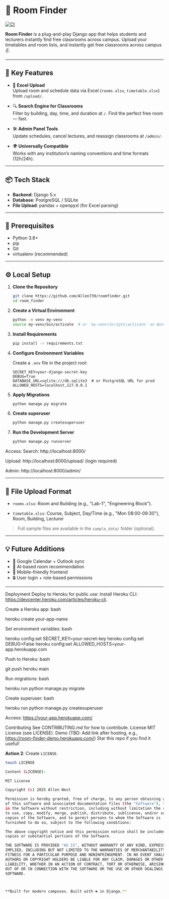 
# 🏫 Room Finder
[![CI](https://github.com/Allen739/roomfinder/actions/workflows/ci.yml/badge.svg)](https://github.com/Allen739/roomfinder/actions/workflows/ci.yml)

**Room Finder** is a plug-and-play Django app that helps students and lecturers instantly find free classrooms across campus. Upload your timetables and room lists, and instantly get free classrooms across campus✌️.

---

## 🚀 Key Features

- 🔼 **Excel Upload**  
  Upload room and schedule data via Excel (`rooms.xlsx`, `timetable.xlsx`) from `/upload/`.

- 🔍 **Search Engine for Classrooms**  
  Filter by building, day, time, and duration at `/`. Find the perfect free room — fast.

- 🛠️ **Admin Panel Tools**  
  Update schedules, cancel lectures, and reassign classrooms at `/admin/`.

- 🌍 **Universally Compatible**  
  Works with any institution’s naming conventions and time formats (12h/24h).

---

## 📦 Tech Stack

- **Backend**: Django 5.x
- **Database**: PostgreSQL / SQLite
- **File Upload**: pandas + openpyxl (for Excel parsing)

---

## 🧰 Prerequisites

- Python 3.8+
- pip
- Git
- virtualenv (recommended)

---

## ⚙️ Local Setup

1. **Clone the Repository**

   ```bash
   git clone https://github.com/Allen739/roomfinder.git
   cd room_finder
   ```

2. **Create a Virtual Environment**

   ```bash
   python -m venv my-venv
   source my-venv/bin/activate  # or `my-venv\Scripts\activate` on Windows
   ```

3. **Install Requirements**

   ```bash
   pip install -r requirements.txt
   ```

4. **Configure Environment Variables**

   Create a `.env` file in the project root:

   ```env
   SECRET_KEY=your-django-secret-key
   DEBUG=True
   DATABASE_URL=sqlite:///db.sqlite3  # or PostgreSQL URL for prod
   ALLOWED_HOSTS=localhost,127.0.0.1
   ```

5. **Apply Migrations**

   ```bash
   python manage.py migrate
   ```

6. **Create superuser**

   ```bash
   python manage.py createsuperuser
   ```

7. **Run the Development Server**

   ```bash
   python manage.py runserver
   ```

Access:
Search: http://localhost:8000/

Upload: http://localhost:8000/upload/ (login required)

Admin: http://localhost:8000/admin/



---

## 📁 File Upload Format

- `rooms.xlsx`: Room and Building  (e.g., "Lab-1", "Engineering Block").

- `timetable.xlsx`: Course, Subject, Day/Time (e.g., "Mon 08:00-09:30"), Room, Building, Lecturer

> Full sample files are available in the `sample_data/` folder (optional).

---

## 💡 Future Additions

- 🔗 Google Calendar + Outlook sync
- 🧠 AI-based room recommendation
- 📱 Mobile-friendly frontend
- 🔒 User login + role-based permissions

---

Deployment
Deploy to Heroku for public use:
Install Heroku CLI: https://devcenter.heroku.com/articles/heroku-cli.

Create a Heroku app:
bash

heroku create your-app-name

Set environment variables:
bash

heroku config:set SECRET_KEY=your-secret-key
heroku config:set DEBUG=False
heroku config:set ALLOWED_HOSTS=your-app.herokuapp.com

Push to Heroku:
bash

git push heroku main

Run migrations:
bash

heroku run python manage.py migrate

Create superuser:
bash

heroku run python manage.py createsuperuser

Access: https://your-app.herokuapp.com/

Contributing
See CONTRIBUTING.md for how to contribute.
License
MIT License (see LICENSE).
Demo
(TBD: Add link after hosting, e.g., https://room-finder-demo.herokuapp.com/)
Star this repo if you find it useful! 

**Action 2**: Create `LICENSE`.
```bash
touch LICENSE

Content (LICENSE):

MIT License

Copyright (c) 2025 Allen West

Permission is hereby granted, free of charge, to any person obtaining a copy
of this software and associated documentation files (the "Software"), to deal
in the Software without restriction, including without limitation the rights
to use, copy, modify, merge, publish, distribute, sublicense, and/or sell
copies of the Software, and to permit persons to whom the Software is
furnished to do so, subject to the following conditions:

The above copyright notice and this permission notice shall be included in all
copies or substantial portions of the Software.

THE SOFTWARE IS PROVIDED "AS IS", WITHOUT WARRANTY OF ANY KIND, EXPRESS OR
IMPLIED, INCLUDING BUT NOT LIMITED TO THE WARRANTIES OF MERCHANTABILITY,
FITNESS FOR A PARTICULAR PURPOSE AND NONINFRINGEMENT. IN NO EVENT SHALL THE
AUTHORS OR COPYRIGHT HOLDERS BE LIABLE FOR ANY CLAIM, DAMAGES OR OTHER
LIABILITY, WHETHER IN AN ACTION OF CONTRACT, TORT OR OTHERWISE, ARISING FROM,
OUT OF OR IN CONNECTION WITH THE SOFTWARE OR THE USE OR OTHER DEALINGS IN THE
SOFTWARE.



**Built for modern campuses. Built with ❤️ in Django.**
```

